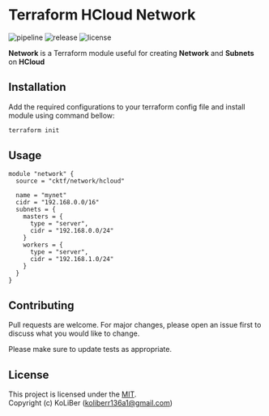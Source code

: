 # Terraform HCloud Network

![pipeline](https://github.com/cktf/terraform-hcloud-network/actions/workflows/ci.yml/badge.svg)
![release](https://img.shields.io/github/v/release/cktf/terraform-hcloud-network?display_name=tag)
![license](https://img.shields.io/github/license/cktf/terraform-hcloud-network)

**Network** is a Terraform module useful for creating **Network** and **Subnets** on **HCloud**

## Installation

Add the required configurations to your terraform config file and install module using command bellow:

```bash
terraform init
```

## Usage

```hcl
module "network" {
  source = "cktf/network/hcloud"

  name = "mynet"
  cidr = "192.168.0.0/16"
  subnets = {
    masters = {
      type = "server",
      cidr = "192.168.0.0/24"
    }
    workers = {
      type = "server",
      cidr = "192.168.1.0/24"
    }
  }
}
```

## Contributing

Pull requests are welcome. For major changes, please open an issue first to discuss what you would like to change.

Please make sure to update tests as appropriate.

## License

This project is licensed under the [MIT](LICENSE.md).  
Copyright (c) KoLiBer (koliberr136a1@gmail.com)

